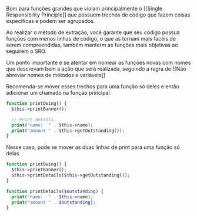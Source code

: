 Bom para funções grandes que violam principalmente o [[Single Responsibility Principle]] que possuem trechos de código que fazem coisas específicas e podem ser agrupados.

Ao realizar o método de extração, você garante que seu código possua funções com menos linhas de código, o que as tornam mais faceis de serem compreendidas, também manterm as funções mais objetivas ao seguirem o SRO.

Um ponto importante é se atentar em nomear as funções novas com nomes que descrevam bem a ação que será realizada, seguindo a regra de [[Não abreviar nomes de métodos e variáveis]]

Recomenda-se mover esses trechos para uma função só deles e então adicionar um chamado na função principal

```php
function printOwing() {
  $this->printBanner();

  // Print details.
  print("name:  " . $this->name);
  print("amount " . $this->getOutstanding());
}
```

Nesse caso, pode se mover as duas linhas de print para uma função só delas

``` php
function printOwing() {
  $this->printBanner();
  $this->printDetails($this->getOutstanding());
}

function printDetails($outstanding) {
  print("name:  " . $this->name);
  print("amount " . $outstanding);
}
```
